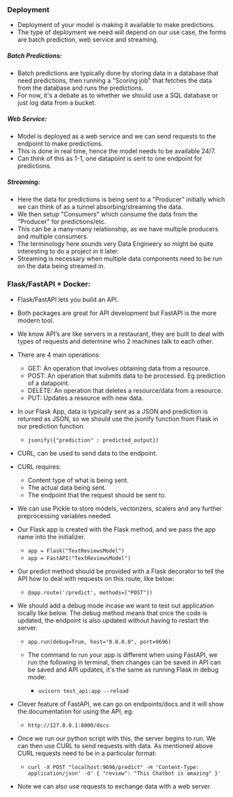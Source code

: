 ### Deployment

- Deployment of your model is making it available to make predictions. 
- The type of deployment we need will depend on our use case, the forms are batch prediction, web service and streaming. 

##### Batch Predictions:

- Batch predictions are typically done by storing data in a database that need predictions, then running a "Scoring job" that fetches the data from the database and runs the predictions. 
- For now, it's a debate as to whether we should use a SQL database or just log data from a bucket. 

##### Web Service:

- Model is deployed as a web service and we can send requests to the endpoint to make predictions. 
- This is done in real time, hence the model needs to be available 24/7. 
- Can think of this as 1-1, one datapoint is sent to one endpoint for predictions. 

##### Streaming: 

- Here the data for predictions is being sent to a "Producer" initially which we can think of as a tunnel absorbing/streaming the data. 
- We then setup "Consumers" which consume the data from the "Producer" for predictions/etc. 
- This can be a many-many relationship, as we have multiple producers and multiple consumers. 
- The terminology here sounds very Data Engineery so might be quite interesting to do a project in it later. 
- Streaming is necessary when multiple data components need to be run on the data being streamed in. 


### Flask/FastAPI + Docker:

- Flask/FastAPI lets you build an API.
- Both packages are great for API development but FastAPI is the more modern tool. 
- We know API’s are like servers in a restaurant, they are built to deal with types of requests and determine who 2 machines talk to each other. 
- There are 4 main operations:
  - GET: An operation that involves obtaining data from a resource.
  - POST: An operation that submits data to be processed. Eg prediction of a datapoint.
  - DELETE: An operation that deletes a resource/data from a resource.
  - PUT: Updates a resource with new data.  
- In our Flask App, data is typically sent as a JSON and prediction is returned as JSON, so we should use the jsonify function from Flask in our prediction function.
    - `jsonify({"prediction" : predicted_output})`
- CURL, can be used to send data to the endpoint. 
- CURL requires:
  - Content type of what is being sent. 
  - The actual data being sent. 
  - The endpoint that the request should be sent to. 
- We can use Pickle to store models, vectorizers, scalers and any further preprocessing variables needed. 
- Our Flask app is created with the Flask method, and we pass the app name into the initializer. 

    - `app = Flask("TextReviewsModel")`
    - `app = FastAPI("TextReviewsModel")`

- Our predict method should be provided with a Flask decorator to tell the API how to deal with requests on this route, like below:

    - `@app.route('/predict', methods=["POST"])`

- We should add a debug mode incase we want to test out application locally like below. The debug method means that once the code is updated, the endpoint is also updated without having to restart the server.
    - `app.run(debug=True, host="0.0.0.0", port=9696)`

  - The command to run your app is different when using FastAPI, we run the following in terminal, then changes can be saved in API can be saved and API updates, it's the same as running Flask in debug mode:

    - `uvicorn test_api:app --reload`

- Clever feature of FastAPI, we can go on endpoints/docs and it will show the documentation for using the API, eg:

  - `http://127.0.0.1:8000/docs`

- Once we run our python script with this, the server begins to run. We can then use CURL to send requests with data. As mentioned above CURL requests need to be in a particular format: 

     - `curl -X POST "localhost:9696/predict" -H 'Content-Type: application/json' -d'
{
  "review": "This Chatbot is amazing"
}'`

- Note we can also use requests to exchange data with a web server. 